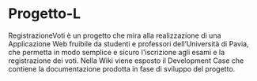 # Progetto-L

RegistrazioneVoti è un progetto che mira alla realizzazione di una Applicazione Web fruibile da studenti e professori dell’Università di Pavia, che permetta in modo semplice e sicuro l'iscrizione agli esami e la registrazione dei voti. Nella Wiki viene esposto il Development Case che contiene la documentazione prodotta in fase di sviluppo del progetto.
